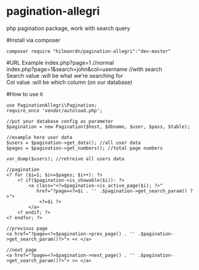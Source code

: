 # pagination-allegri
php pagination package, work with search query

#Install via composer
```
composer require "hilmanrdn/pagination-allegri":"dev-master"
```

#URL Example
index.php?page=1 //normal<br>
index.php?page=1&search=john&col=username //with search <br>
Search value :will be what we're searching for <br>
Col value :will be which column (on our database)

#How to use it
```
use PaginationAllegri\Pagination;
require_once 'vendor/autoload.php';

//put your database config as parameter
$pagination = new Pagination($host, $dbname, $user, $pass, $table);

//example here user data
$users = $pagination->get_data(); //all user data
$pages = $pagination->get_numbers(); //total page numbers

var_dump($users); //retreive all users data

//pagination
<? for ($i=1; $i<=$pages; $i++): ?>
    <? if($pagination->is_showable($i)): ?>
        <a class="<?=$pagination->is_active_page($i); ?>"
           href="?page=<?=$i . '' .$pagination->get_search_param() ?>">
            <?=$i ?>
        </a>
    <? endif; ?>
<? endfor; ?>

//previous page
<a href="?page=<?=$pagination->prev_page() . '' .$pagination->get_search_param()?>"> << </a>

//next page
<a href="?page=<?=$pagination->next_page() . '' .$pagination->get_search_param()?>"> >> </a>
```
